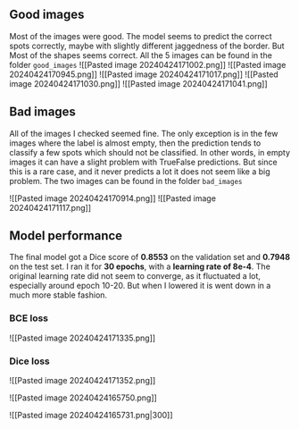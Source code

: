 
## Good images
Most of the images were good. The model seems to predict the correct spots correctly, maybe with slightly different jaggedness of the border. But Most of the shapes seems correct. All the 5 images can be found in the folder `good_images`
![[Pasted image 20240424171002.png]]
![[Pasted image 20240424170945.png]]
![[Pasted image 20240424171017.png]]
![[Pasted image 20240424171030.png]]
![[Pasted image 20240424171041.png]]

## Bad images
All of the images I checked seemed fine. The only exception is in the few images where the label is almost empty, then the prediction tends to classify a few spots which should not be classified. In other words, in empty images it can have a slight problem with TrueFalse predictions. But since this is a rare case, and it never predicts a lot it does not seem like a big problem. The two images can be found in the folder `bad_images`

![[Pasted image 20240424170914.png]]
![[Pasted image 20240424171117.png]]

## Model performance
The final model got a Dice score of **0.8553** on the validation set and **0.7948** on the test set. I ran it for **30 epochs**, with a **learning rate of 8e-4**. The original learning rate did not seem to converge, as it fluctuated a lot, especially around epoch 10-20. But when I lowered it is went down in a much more stable fashion.
 
### BCE loss

![[Pasted image 20240424171335.png]]

### Dice loss

![[Pasted image 20240424171352.png]]

![[Pasted image 20240424165750.png]]

![[Pasted image 20240424165731.png|300]]



